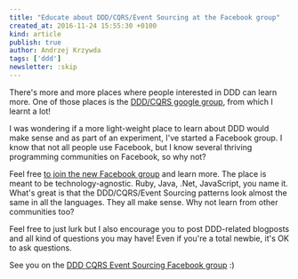 ```yaml
---
title: "Educate about DDD/CQRS/Event Sourcing at the Facebook group"
created_at: 2016-11-24 15:55:30 +0100
kind: article
publish: true
author: Andrzej Krzywda
tags: ['ddd']
newsletter: :skip
---
```


There's more and more places where people interested in DDD can learn more. One of those places is the [DDD/CQRS google group](https://groups.google.com/forum/#!forum/dddcqrs), from which I learnt a lot!


<!-- more -->

I was wondering if a more light-weight place to learn about DDD would make sense and as part of an experiment, I've started a Facebook group. I know that not all people use Facebook, but I know several thriving programming communities on Facebook, so why not?

Feel free [to join the new Facebook group](https://www.facebook.com/groups/1232045823501220/) and learn more. The place is meant to be technology-agnostic. Ruby, Java, .Net, JavaScript, you name it. What's great is that the DDD/CQRS/Event Sourcing patterns look almost the same in all the languages. They all make sense. Why not learn from other communities too?

Feel free to just lurk but I also encourage you to post DDD-related blogposts and all kind of questions you may have! Even if you're a total newbie, it's OK to ask questions.

See you on the [DDD CQRS Event Sourcing Facebook group](https://www.facebook.com/groups/1232045823501220/) :)
